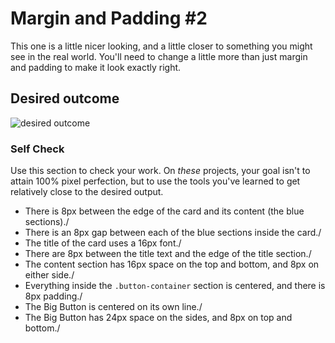 # Margin and Padding #2

This one is a little nicer looking, and a little closer to something you might see in the real world. You'll need to change a little more than just margin and padding to make it look exactly right.

## Desired outcome
![desired outcome](./desired-outcome.png)

### Self Check
Use this section to check your work. On _these_ projects, your goal isn't to attain 100% pixel perfection, but to use the tools you've learned to get relatively close to the desired output.

- There is 8px between the edge of the card and its content (the blue sections)./
- There is an 8px gap between each of the blue sections inside the card./
- The title of the card uses a 16px font./
- There are 8px between the title text and the edge of the title section./
- The content section has 16px space on the top and bottom, and 8px on either side./
- Everything inside the `.button-container` section is centered, and there is 8px padding./
- The Big Button is centered on its own line./
- The Big Button has 24px space on the sides, and 8px on top and bottom./
